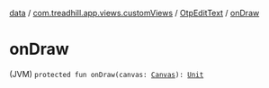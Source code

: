 [data](../../index.md) / [com.treadhill.app.views.customViews](../index.md) / [OtpEditText](index.md) / [onDraw](./on-draw.md)

# onDraw

(JVM) `protected fun onDraw(canvas: `[`Canvas`](https://developer.android.com/reference/android/graphics/Canvas.html)`): `[`Unit`](https://kotlinlang.org/api/latest/jvm/stdlib/kotlin/-unit/index.html)